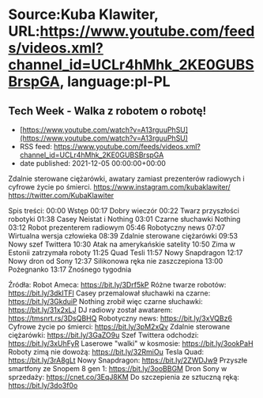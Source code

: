 # Source:Kuba Klawiter, URL:https://www.youtube.com/feeds/videos.xml?channel_id=UCLr4hMhk_2KE0GUBSBrspGA, language:pl-PL

## Tech Week - Walka z robotem o robotę!
 - [https://www.youtube.com/watch?v=A13rguuPhSU](https://www.youtube.com/watch?v=A13rguuPhSU)
 - RSS feed: https://www.youtube.com/feeds/videos.xml?channel_id=UCLr4hMhk_2KE0GUBSBrspGA
 - date published: 2021-12-05 00:00:00+00:00

Zdalnie sterowane ciężarówki, awatary zamiast prezenterów radiowych i cyfrowe życie po śmierci. 
https://www.instagram.com/kubaklawiter/
https://twitter.com/KubaKlawiter

Spis treści:
00:00 Wstęp
00:17 Dobry wieczór
00:22 Twarz przyszłości robotyki
01:38 Casey Neistat i Nothing
03:01 Czarne słuchawki Nothing
03:12 Robot prezenterem radiowym
05:46 Robotyczny news
07:07 Wirtualna wersja człowieka
08:39 Zdalnie sterowane ciężarówki
09:53 Nowy szef Twittera
10:30 Atak na amerykańskie satelity
10:50 Zima w Estonii zatrzymała roboty
11:25 Quad Tesli
11:57 Nowy Snapdragon
12:17 Nowy dron od Sony
12:37 Silikonowa ręka nie zaszczepiona
13:00 Pożegnanko
13:17 Znośnego tygodnia 

Źródła:
Robot Ameca: https://bit.ly/3Drf5kP
Różne twarze robotów: https://bit.ly/3dkITFl
Casey przemalował słuchawki na czarne: https://bit.ly/3GkduiP
Nothing zrobił więc czarne słuchawki: https://bit.ly/31x2xLJ
DJ radiowy został awatarem: https://tmsnrt.rs/3DsQBHQ
Robotyczny news: https://bit.ly/3xVQBz6
Cyfrowe życie po śmierci: https://bit.ly/3pM2xQv
Zdalnie sterowane ciężarówki: https://bit.ly/3GaZO9u
Szef Twittera odchodzi: https://bit.ly/3xUhFyR
Laserowe "walki" w kosmosie: https://bit.ly/3ookPaH
Roboty zimą nie dowożą: https://bit.ly/32RmiOu
Tesla Quad: https://bit.ly/3rA8gLt
Nowy Snapdragon: https://bit.ly/2ZWDJw9
Przyszłe smartfony ze Snopem 8 gen 1: https://bit.ly/3ooBBGM
Dron Sony w sprzedaży: https://cnet.co/3EqJ8KM
Do szczepienia ze sztuczną ręką: https://bit.ly/3do3f0o

